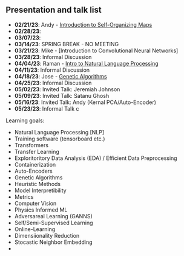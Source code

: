 ## Presentation and talk list
- **02/21/23**: Andy - [Introduction to Self-Organizing Maps](https://github.com/UNH-Machine-Learning-in-Space-Physics/newb_som)
- **02/28/23**:
- **03/07/23**:
- **03/14/23**: SPRING BREAK - NO MEETING
- **03/21/23**: Mike - [Introduction to Convolutional Neural Networks]
- **03/28/23**: Informal Discussion
- **04/04/23**: Raman - [Intro to Natural Language Processing](https://github.com/UNH-Machine-Learning-in-Space-Physics/NLP-tutorial)
- **04/11/23**: Informal Discussion
- **04/18/23**: Jose - [Genetic Algorithms](https://github.com/UNH-Machine-Learning-in-Space-Physics/Genetic-Algorithms_tutorial)
- **04/25/23**: Informal Discussion
- **05/02/23**: Invited Talk: Jeremiah Johnson
- **05/09/23**: Invited Talk: Satanu Ghosh
- **05/16/23**: Invited Talk: Andy (Kernal PCA/Auto-Encoder)
- **05/23/23**: Informal Talk
c

Learning goals:
- Natural Language Processing [NLP]
- Training software (tensorboard etc.)
- Transformers
- Transfer Learning
- Exploritoritory Data Analysis (EDA) / Efficient Data Preprocessing
- Containerization 
- Auto-Encoders
- Genetic Algorithms
- Heuristic Methods
- Model Interpretibility
- Metrics
- Computer Vision
- Physics Informed ML
- Adversareal Learning (GANNS)
- Self/Semi-Supervised Learning
- Online-Learning
- Dimensiionality Reduction
- Stocastic Neighbor Embedding
- 
